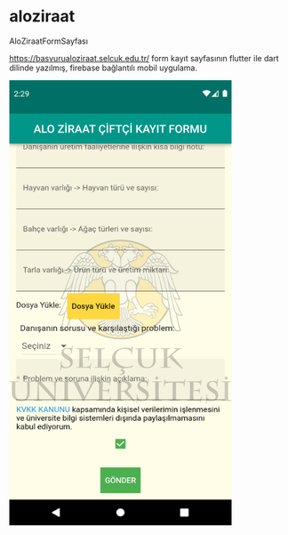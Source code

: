 # aloziraat

AloZiraatFormSayfası

https://basvurualoziraat.selcuk.edu.tr/ form kayıt sayfasının flutter ile dart dilinde yazılmış, firebase bağlantılı mobil uygulama.


<img src ="https://github.com/mhmmdbrcn/AloZiraat/blob/master/SS.png" width="400" height="800">

